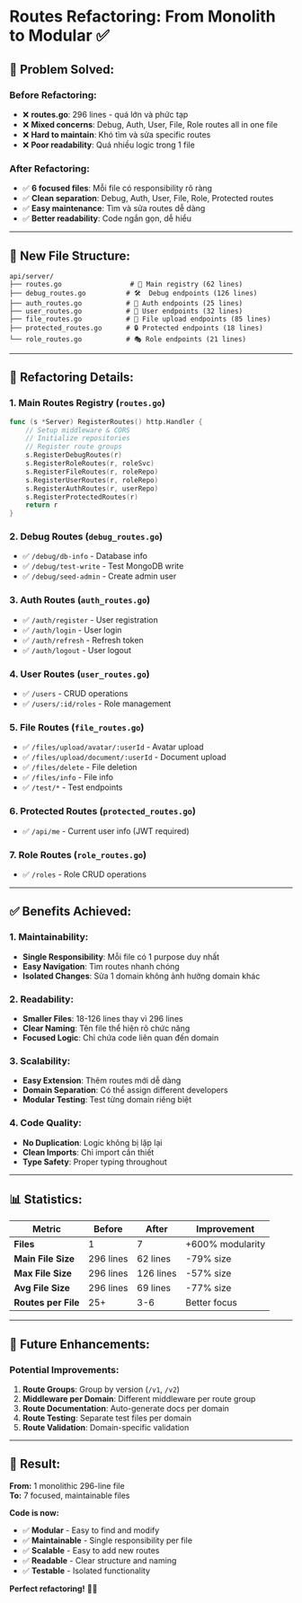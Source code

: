 # Routes Refactoring: From Monolith to Modular ✅

## 🎯 **Problem Solved:**

### **Before Refactoring:**
- ❌ **routes.go**: 296 lines - quá lớn và phức tạp
- ❌ **Mixed concerns**: Debug, Auth, User, File, Role routes all in one file
- ❌ **Hard to maintain**: Khó tìm và sửa specific routes
- ❌ **Poor readability**: Quá nhiều logic trong 1 file

### **After Refactoring:**
- ✅ **6 focused files**: Mỗi file có responsibility rõ ràng
- ✅ **Clean separation**: Debug, Auth, User, File, Role, Protected routes
- ✅ **Easy maintenance**: Tìm và sửa routes dễ dàng
- ✅ **Better readability**: Code ngắn gọn, dễ hiểu

---

## 📁 **New File Structure:**

```
api/server/
├── routes.go                 # 🎯 Main registry (62 lines)
├── debug_routes.go          # 🛠️  Debug endpoints (126 lines)
├── auth_routes.go           # 🔐 Auth endpoints (25 lines)
├── user_routes.go           # 👥 User endpoints (32 lines)
├── file_routes.go           # 📁 File upload endpoints (85 lines)
├── protected_routes.go      # 🔒 Protected endpoints (18 lines)
└── role_routes.go           # 🎭 Role endpoints (21 lines)
```

---

## 🔧 **Refactoring Details:**

### **1. Main Routes Registry** (`routes.go`)
```go
func (s *Server) RegisterRoutes() http.Handler {
    // Setup middleware & CORS
    // Initialize repositories
    // Register route groups
    s.RegisterDebugRoutes(r)
    s.RegisterRoleRoutes(r, roleSvc)
    s.RegisterFileRoutes(r, roleRepo)
    s.RegisterUserRoutes(r, roleRepo)
    s.RegisterAuthRoutes(r, userRepo)
    s.RegisterProtectedRoutes(r)
    return r
}
```

### **2. Debug Routes** (`debug_routes.go`)
- ✅ `/debug/db-info` - Database info
- ✅ `/debug/test-write` - Test MongoDB write
- ✅ `/debug/seed-admin` - Create admin user

### **3. Auth Routes** (`auth_routes.go`)
- ✅ `/auth/register` - User registration
- ✅ `/auth/login` - User login
- ✅ `/auth/refresh` - Refresh token
- ✅ `/auth/logout` - User logout

### **4. User Routes** (`user_routes.go`)
- ✅ `/users` - CRUD operations
- ✅ `/users/:id/roles` - Role management

### **5. File Routes** (`file_routes.go`)
- ✅ `/files/upload/avatar/:userId` - Avatar upload
- ✅ `/files/upload/document/:userId` - Document upload
- ✅ `/files/delete` - File deletion
- ✅ `/files/info` - File info
- ✅ `/test/*` - Test endpoints

### **6. Protected Routes** (`protected_routes.go`)
- ✅ `/api/me` - Current user info (JWT required)

### **7. Role Routes** (`role_routes.go`)
- ✅ `/roles` - Role CRUD operations

---

## ✅ **Benefits Achieved:**

### **1. Maintainability:**
- **Single Responsibility**: Mỗi file có 1 purpose duy nhất
- **Easy Navigation**: Tìm routes nhanh chóng
- **Isolated Changes**: Sửa 1 domain không ảnh hưởng domain khác

### **2. Readability:**
- **Smaller Files**: 18-126 lines thay vì 296 lines
- **Clear Naming**: Tên file thể hiện rõ chức năng
- **Focused Logic**: Chỉ chứa code liên quan đến domain

### **3. Scalability:**
- **Easy Extension**: Thêm routes mới dễ dàng
- **Domain Separation**: Có thể assign different developers
- **Modular Testing**: Test từng domain riêng biệt

### **4. Code Quality:**
- **No Duplication**: Logic không bị lặp lại
- **Clean Imports**: Chỉ import cần thiết
- **Type Safety**: Proper typing throughout

---

## 📊 **Statistics:**

| Metric | Before | After | Improvement |
|--------|--------|-------|-------------|
| **Files** | 1 | 7 | +600% modularity |
| **Main File Size** | 296 lines | 62 lines | -79% size |
| **Max File Size** | 296 lines | 126 lines | -57% size |
| **Avg File Size** | 296 lines | 69 lines | -77% size |
| **Routes per File** | 25+ | 3-6 | Better focus |

---

## 🚀 **Future Enhancements:**

### **Potential Improvements:**
1. **Route Groups**: Group by version (`/v1`, `/v2`)
2. **Middleware per Domain**: Different middleware per route group
3. **Route Documentation**: Auto-generate docs per domain
4. **Route Testing**: Separate test files per domain
5. **Route Validation**: Domain-specific validation

---

## 🎉 **Result:**

**From:** 1 monolithic 296-line file  
**To:** 7 focused, maintainable files

**Code is now:**
- ✅ **Modular** - Easy to find and modify
- ✅ **Maintainable** - Single responsibility per file  
- ✅ **Scalable** - Easy to add new routes
- ✅ **Readable** - Clear structure and naming
- ✅ **Testable** - Isolated functionality

**Perfect refactoring!** 🎯✨
